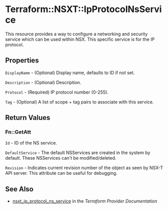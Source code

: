 # Terraform::NSXT::IpProtocolNsService

This resource provides a way to configure a networking and security service which can be used within NSX. This specific service is for the IP protocol.

## Properties

`DisplayName` - (Optional) Display name, defaults to ID if not set.

`Description` - (Optional) Description.

`Protocol` - (Required) IP protocol number (0-255).

`Tag` - (Optional) A list of scope + tag pairs to associate with this service.


## Return Values

### Fn::GetAtt

`Id` - ID of the NS service.

`DefaultService` - The default NSServices are created in the system by default. These NSServices can't be modified/deleted.

`Revision` - Indicates current revision number of the object as seen by NSX-T API server. This attribute can be useful for debugging.

## See Also

* [nsxt_ip_protocol_ns_service](https://www.terraform.io/docs/providers/nsxt/r/ip_protocol_ns_service.html) in the _Terraform Provider Documentation_
